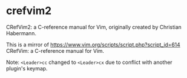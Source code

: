 # crefvim2
CRefVim2: a C-reference manual for Vim, originally created by Christian Habermann.

This is a mirror of https://www.vim.org/scripts/script.php?script_id=614
CRefVim: a C-reference manual for Vim.

Note: `<Leader>cc` changed to `<Leader>cx` due to conflict with another plugin's keymap.
